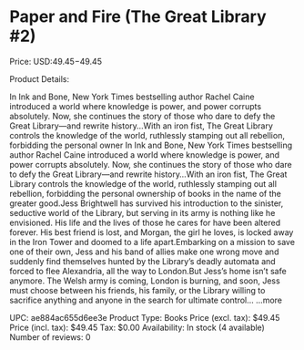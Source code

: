 # Paper and Fire (The Great Library #2)

Price: USD:$49.45-$49.45

Product Details:

In Ink and Bone, New York Times bestselling author Rachel Caine introduced a world where knowledge is power, and power corrupts absolutely. Now, she continues the story of those who dare to defy the Great Library—and rewrite history…With an iron fist, The Great Library controls the knowledge of the world, ruthlessly stamping out all rebellion, forbidding the personal owner In Ink and Bone, New York Times bestselling author Rachel Caine introduced a world where knowledge is power, and power corrupts absolutely. Now, she continues the story of those who dare to defy the Great Library—and rewrite history…With an iron fist, The Great Library controls the knowledge of the world, ruthlessly stamping out all rebellion, forbidding the personal ownership of books in the name of the greater good.Jess Brightwell has survived his introduction to the sinister, seductive world of the Library, but serving in its army is nothing like he envisioned. His life and the lives of those he cares for have been altered forever. His best friend is lost, and Morgan, the girl he loves, is locked away in the Iron Tower and doomed to a life apart.Embarking on a mission to save one of their own, Jess and his band of allies make one wrong move and suddenly find themselves hunted by the Library’s deadly automata and forced to flee Alexandria, all the way to London.But Jess’s home isn’t safe anymore. The Welsh army is coming, London is burning, and soon, Jess must choose between his friends, his family, or the Library willing to sacrifice anything and anyone in the search for ultimate control… ...more

UPC: ae884ac655d6ee3e
Product Type: Books
Price (excl. tax): $49.45
Price (incl. tax): $49.45
Tax: $0.00
Availability: In stock (4 available)
Number of reviews: 0